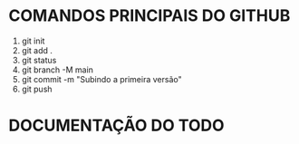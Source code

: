 # COMANDOS PRINCIPAIS DO GITHUB
1. git init 
2. git add .
3. git status
4. git branch -M main
5. git commit -m "Subindo a primeira versão"
6. git push



# DOCUMENTAÇÃO DO TODO
